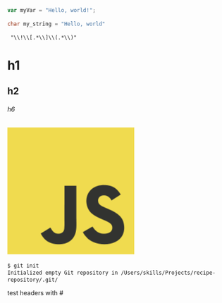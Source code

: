 ``` javascript
var myVar = "Hello, world!";
```
``` c
char my_string = "Hello, world"
```
```regexp
 "\\!\\[.*\\]\\(.*\\)"
```
# h1
## h2
###### h6


![JavaScript](https://github.com/github/explore/blob/main/topics/javascript/javascript.png?raw=true)
```
$ git init
Initialized empty Git repository in /Users/skills/Projects/recipe-repository/.git/
```

<!--
# h1
## h2
###### h6


![JavaScript](https://github.com/github/explore/blob/main/topics/javascript/javascript.png?raw=true)
<img src="https://github.com/github/explore/blob/main/topics/javascript/javascript.png?raw=true" width="32px">
-->


test headers with #
